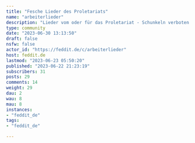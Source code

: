 ```yaml
---
title: "Fesche Lieder des Proletariats" 
name: "arbeiterlieder"
description: "Lieder vom oder für das Proletariat - Schunkeln verboten."
type: community
date: "2023-06-30 13:13:50"
draft: false
nsfw: false
actor_id: "https://feddit.de/c/arbeiterlieder"
host: feddit.de
lastmod: "2023-06-23 05:50:20"
published: "2023-06-22 21:23:19"
subscribers: 31
posts: 29
comments: 14
weight: 29
dau: 2
wau: 8
mau: 8
instances:
- "feddit_de"
tags: 
- "feddit_de"

---
```

